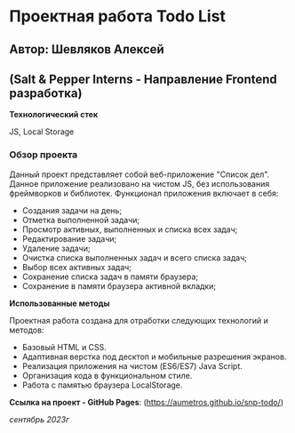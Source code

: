 # Проектная работа Todo List
## Автор: Шевляков Алексей
## (Salt & Pepper Interns - Направление Frontend разработка)

**Технологический стек**

JS, Local Storage

### Обзор проекта
Данный проект представляет собой веб-приложение "Список дел". Данное приложение реализовано на чистом JS, без использования фреймворков и библиотек.
Функционал приложения включает в себя:
* Создания задачи на день;
* Отметка выполненной задачи;
* Просмотр активных, выполненных и списка всех задач;
* Редактирование задачи;
* Удаление задачи;
* Очистка списка выполненных задач и всего списка задач;
* Выбор всех активных задач;
* Сохранение списка задач в памяти браузера;
* Сохранение в памяти браузера активной вкладки;

**Использованные методы**

Проектная работа создана для отработки следующих технологий и методов:
* Базовый HTML и CSS.
* Адаптивная верстка под десктоп и мобильные разрешения экранов.
* Реализация приложения на чистом (ES6/ES7) Java Script.
* Организация кода в функциональном стиле.
* Работа с памятью браузера LocalStorage.


**Ссылка на проект - GitHub Pages**: (https://aumetros.github.io/snp-todo/)

*сентябрь 2023г*
